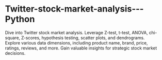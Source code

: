 # Twitter-stock-market-analysis---Python
Dive into Twitter stock market analysis. Leverage Z-test, t-test, ANOVA, chi-square, Z-scores, hypothesis testing, scatter plots, and dendrograms. Explore various data dimensions, including product name, brand, price, ratings, reviews, and more. Gain valuable insights for strategic stock market decisions.
